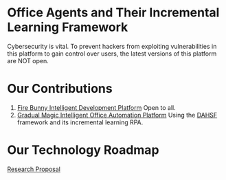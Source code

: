 # Office Agents and Their Incremental Learning Framework
Cybersecurity is vital. To prevent hackers from exploiting vulnerabilities in this platform to gain control over users, the latest versions of this platform are NOT open.
# Our Contributions
1. [Fire Bunny Intelligent Development Platform](https://github.com/Magic-Abracadabra/Fire-Bunny-Intelligent-Development-Platform) Open to all.
2. [Gradual Magic Intelligent Office Automation Platform](https://github.com/Magic-Abracadabra/DAHSF) Using the [DAHSF](https://www.alphaxiv.org/abs/2412.14054) framework and its incremental learning RPA.
# Our Technology Roadmap
[Research Proposal](https://github.com/Magic-Abracadabra/All-Agents-Are-Evolving-Translators)
